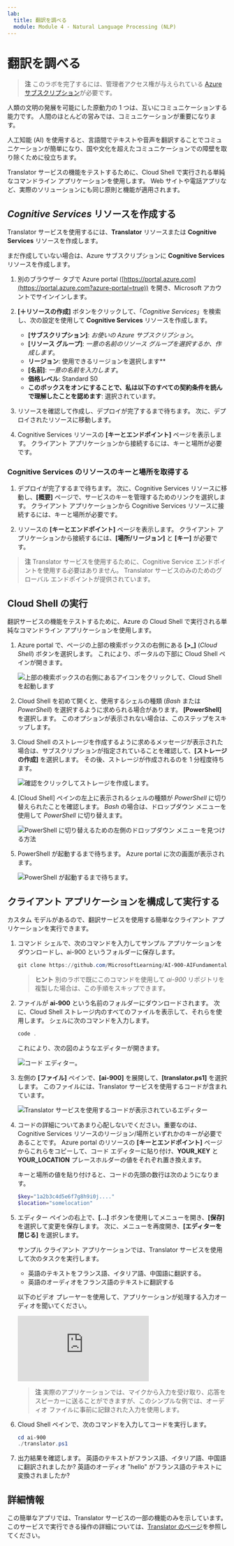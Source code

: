 ```yaml
---
lab:
  title: 翻訳を調べる
  module: Module 4 - Natural Language Processing (NLP)
---
```


# <a name="explore-translation"></a>翻訳を調べる

> **注** このラボを完了するには、管理者アクセス権が与えられている [Azure サブスクリプション](https://azure.microsoft.com/free?azure-portal=true)が必要です。

人類の文明の発展を可能にした原動力の 1 つは、互いにコミュニケーションする能力です。 人間のほとんどの営みでは、コミュニケーションが重要になります。

人工知能 (AI) を使用すると、言語間でテキストや音声を翻訳することでコミュニケーションが簡単になり、国や文化を超えたコミュニケーションでの障壁を取り除くために役立ちます。

Translator サービスの機能をテストするために、Cloud Shell で実行される単純なコマンドライン アプリケーションを使用します。 Web サイトや電話アプリなど、実際のソリューションにも同じ原則と機能が適用されます。

## <a name="create-a-cognitive-services-resource"></a>*Cognitive Services* リソースを作成する

Translator サービスを使用するには、**Translator** リソースまたは **Cognitive Services** リソースを作成します。

まだ作成していない場合は、Azure サブスクリプションに **Cognitive Services** リソースを作成します。

1. 別のブラウザー タブで Azure portal ([https://portal.azure.com](https://portal.azure.com?azure-portal=true)) を開き、Microsoft アカウントでサインインします。

1. **[&#65291;リソースの作成]** ボタンをクリックして、「*Cognitive Services*」を検索し、次の設定を使用して **Cognitive Services** リソースを作成します。
    - **[サブスクリプション]**: *お使いの Azure サブスクリプション*。
    - **[リソース グループ]**: *一意の名前のリソース グループを選択するか、作成します*。
    - **リージョン**: 使用できるリージョンを選択します**
    - **[名前]**: *一意の名前を入力します*。
    - **価格レベル**: Standard S0
    - **このボックスをオンにすることで、私は以下のすべての契約条件を読んで理解したことを認めます**: 選択されています。

1. リソースを確認して作成し、デプロイが完了するまで待ちます。 次に、デプロイされたリソースに移動します。

1. Cognitive Services リソースの **[キーとエンドポイント]** ページを表示します。 クライアント アプリケーションから接続するには、キーと場所が必要です。

### <a name="get-the-key-and-location-for-your-cognitive-services-resource"></a>Cognitive Services のリソースのキーと場所を取得する

1. デプロイが完了するまで待ちます。 次に、Cognitive Services リソースに移動し、**[概要]** ページで、サービスのキーを管理するためのリンクを選択します。 クライアント アプリケーションから Cognitive Services リソースに接続するには、キーと場所が必要です。

1. リソースの **[キーとエンドポイント]** ページを表示します。 クライアント アプリケーションから接続するには、**[場所/リージョン]** と **[キー]** が必要です。

> **注** Translator サービスを使用するために、Cognitive Service エンドポイントを使用する必要はありません。 Translator サービスのみのためのグローバル エンドポイントが提供されています。 

## <a name="run-cloud-shell"></a>Cloud Shell の実行

翻訳サービスの機能をテストするために、Azure の Cloud Shell で実行される単純なコマンドライン アプリケーションを使用します。 

1. Azure portal で、ページの上部の検索ボックスの右側にある **[>_]** (*Cloud Shell*) ボタンを選択します。 これにより、ポータルの下部に Cloud Shell ペインが開きます。

    ![上部の検索ボックスの右側にあるアイコンをクリックして、Cloud Shell を起動します](media/translate-text-and-speech/powershell-portal-guide-1.png)

1. Cloud Shell を初めて開くと、使用するシェルの種類 (*Bash* または *PowerShell*) を選択するように求められる場合があります。 **[PowerShell]** を選択します。 このオプションが表示されない場合は、このステップをスキップします。  

1. Cloud Shell のストレージを作成するように求めるメッセージが表示された場合は、サブスクリプションが指定されていることを確認して、**[ストレージの作成]** を選択します。 その後、ストレージが作成されるのを 1 分程度待ちます。

    ![確認をクリックしてストレージを作成します。](media/translate-text-and-speech/powershell-portal-guide-2.png)

1. [Cloud Shell] ペインの左上に表示されるシェルの種類が *PowerShell* に切り替えられたことを確認します。 *Bash* の場合は、ドロップダウン メニューを使用して *PowerShell* に切り替えます。 

    ![PowerShell に切り替えるための左側のドロップダウン メニューを見つける方法](media/translate-text-and-speech/powershell-portal-guide-3.png) 

1. PowerShell が起動するまで待ちます。 Azure portal に次の画面が表示されます。  

    ![PowerShell が起動するまで待ちます。](media/translate-text-and-speech/powershell-prompt.png)

## <a name="configure-and-run-a-client-application"></a>クライアント アプリケーションを構成して実行する

カスタム モデルがあるので、翻訳サービスを使用する簡単なクライアント アプリケーションを実行できます。

1. コマンド シェルで、次のコマンドを入力してサンプル アプリケーションをダウンロードし、ai-900 というフォルダーに保存します。

    ```PowerShell
    git clone https://github.com/MicrosoftLearning/AI-900-AIFundamentals ai-900
    ```

    >**ヒント** 別のラボで既にこのコマンドを使用して *ai-900* リポジトリを複製した場合は、この手順をスキップできます。

1. ファイルが **ai-900** という名前のフォルダーにダウンロードされます。 次に、Cloud Shell ストレージ内のすべてのファイルを表示して、それらを使用します。 シェルに次のコマンドを入力します。 

     ```PowerShell
    code .
    ```

    これにより、次の図のようなエディターが開きます。 

    ![コード エディター。](media/translate-text-and-speech/powershell-portal-guide-4.png)

1. 左側の **[ファイル]** ペインで、**[ai-900]** を展開して、**[translator.ps1]** を選択します。 このファイルには、Translator サービスを使用するコードが含まれています。

    ![Translator サービスを使用するコードが表示されているエディター](media/translate-text-and-speech/translate-code.png)

1. コードの詳細についてあまり心配しないでください。重要なのは、Cognitive Services リソースのリージョン/場所といずれかのキーが必要であることです。 Azure portal のリソースの **[キーとエンドポイント]** ページからこれらをコピーして、コード エディターに貼り付け、**YOUR_KEY** と **YOUR_LOCATION** プレースホルダーの値をそれぞれ置き換えます。

    キーと場所の値を貼り付けると、コードの先頭の数行は次のようになります。

    ```PowerShell
    $key="1a2b3c4d5e6f7g8h9i0j...."
    $location="somelocation"
    ```

1. エディター ペインの右上で、**[...]** ボタンを使用してメニューを開き、**[保存]** を選択して変更を保存します。 次に、メニューを再度開き、**[エディターを閉じる]** を選択します。

    サンプル クライアント アプリケーションでは、Translator サービスを使用して次のタスクを実行します。
    - 英語のテキストをフランス語、イタリア語、中国語に翻訳する。
    - 英語のオーディオをフランス語のテキストに翻訳する

    以下のビデオ プレーヤーを使用して、アプリケーションが処理する入力オーディオを聞いてください。

    <div class="embeddedvideo"><iframe src="https://www.microsoft.com/videoplayer/embed/RWORN0" frameborder="0" allowfullscreen="true" data-linktype="external"></iframe></div>


    > **注** 実際のアプリケーションでは、マイクから入力を受け取り、応答をスピーカーに送ることができますが、このシンプルな例では、オーディオ ファイルに事前に記録された入力を使用します。

1. Cloud Shell ペインで、次のコマンドを入力してコードを実行します。

    ```PowerShell
    cd ai-900
    ./translator.ps1
    ```

1. 出力結果を確認します。 英語のテキストがフランス語、イタリア語、中国語に翻訳されましたか?  英語のオーディオ "hello" がフランス語のテキストに変換されましたか?

## <a name="learn-more"></a>詳細情報

この簡単なアプリでは、Translator サービスの一部の機能のみを示しています。 このサービスで実行できる操作の詳細については、[Translator のページ](https://docs.microsoft.com/azure/cognitive-services/translator/translator-overview)を参照してください。